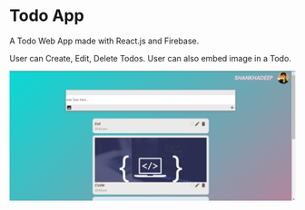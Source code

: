 # Todo App

A Todo Web App made with React.js and Firebase.

User can Create, Edit, Delete Todos.
User can also embed image in a Todo.

![Alt](img/Screen.png?raw=true)

